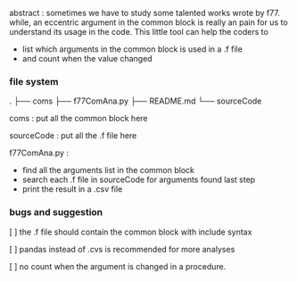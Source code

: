 abstract : sometimes we have to study some talented works wrote by f77. while, an eccentric argument in the common block is really an pain for us to understand its usage in the code. This little tool can help the coders to

- list which arguments in the common block is used in a .f file
- and count when the value changed

### file system

.
├── coms
├── f77ComAna.py
├── README.md
└── sourceCode

coms : put all the common block here

sourceCode : put all the .f file here

f77ComAna.py : 

- find all the arguments list in the common block
- search each .f file in sourceCode for arguments found last step
- print the result in a .csv file

### bugs and suggestion

[ ] the .f file should contain the common block with include syntax

[ ] pandas instead of .cvs is recommended for more analyses

[ ] no count when the argument is changed in a procedure.